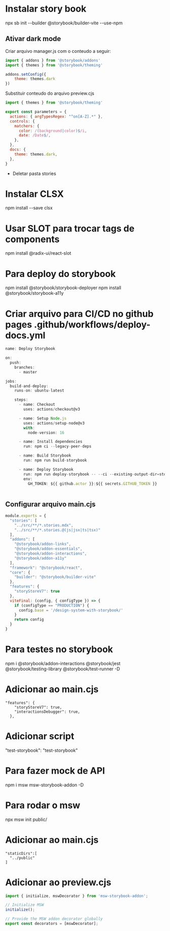 # Instalar story book

npx sb init --builder @storybook/builder-vite --use-npm


## Ativar dark mode

Criar arquivo manager.js com o conteudo a seguir:
```js
import { addons } from '@storybook/addons'
import { themes } from '@storybook/theming'

addons.setConfig({
    theme: themes.dark
})
```

Substituir conteudo do arquivo preview.cjs

```js
import { themes } from '@storybook/theming'

export const parameters = {
  actions: { argTypesRegex: "^on[A-Z].*" },
  controls: {
    matchers: {
      color: /(background|color)$/i,
      date: /Date$/,
    },
  },
  docs: {
    theme: themes.dark,
  },
}

```

- Deletar pasta stories


# Instalar CLSX

npm install --save clsx

# Usar SLOT para trocar tags de components

npm install @radix-ui/react-slot


# Para deploy do storybook
npm install @storybook/storybook-deployer
npm install @storybook/storybook-a11y

# Criar arquivo para CI/CD no github pages .github/workflows/deploy-docs.yml
```js
name: Deploy Storybook

on:
  push:
    branches:
      - master

jobs:
  build-and-deploy:
    runs-on: ubuntu-latest

    steps:
      - name: Checkout
        uses: actions/checkout@v3

      - name: Setup Node.js
        uses: actions/setup-node@v3
        with:
          node-version: 16

      - name: Install dependencies
        run: npm ci --legacy-peer-deps

      - name: Build Storybook
        run: npm run build-storybook

      - name: Deploy Storybook
        run: npm run deploy-storybook -- --ci --existing-output-dir=storybook-static
        env:
          GH_TOKEN: ${{ github.actor }}:${{ secrets.GITHUB_TOKEN }}
          
```

## Configurar arquivo main.cjs
```js
module.exports = {
  "stories": [
    "../src/**/*.stories.mdx",
    "../src/**/*.stories.@(js|jsx|ts|tsx)"
  ],
  "addons": [
    "@storybook/addon-links",
    "@storybook/addon-essentials",
    "@storybook/addon-interactions",
    "@storybook/addon-a11y"
  ],
  "framework": "@storybook/react",
  "core": {
    "builder": "@storybook/builder-vite"
  },
  "features": {
    "storyStoreV7": true
  },
  viteFinal: (config, { configType }) => {
    if (configType == "PRODUCTION") {
      config.base = '/design-system-with-storybook/'
    }
    return config
  }
}
```

# Para testes no storybook
npm i @storybook/addon-interactions @storybook/jest @storybook/testing-library @storybook/test-runner -D

# Adicionar ao main.cjs
```
"features": {
    "storyStoreV7": true,
    "interactionsDebugger": true,
  },
```

# Adicionar script
 "test-storybook": "test-storybook"


# Para fazer mock de API
npm i msw msw-storybook-addon -D


# Para rodar o msw
npx msw init public/

# Adicionar ao main.cjs
```
"staticDirs":[
  "../public"
]
```

# Adicionar ao preview.cjs
```js
import { initialize, mswDecorator } from 'msw-storybook-addon';

// Initialize MSW
initialize();

// Provide the MSW addon decorator globally
export const decorators = [mswDecorator];
```